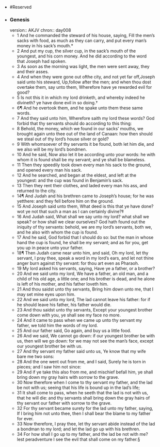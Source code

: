- #Reserved
- ### Genesis
  version:: AKJV
  chron:: day008
	- 1 And he commanded the steward of his house, saying, Fill the men’s sacks with food,
	  as much as they can carry, and put every man’s money in his sack’s mouth.*
	- 2 And put
	  my cup, the silver cup, in the sack’s mouth of the youngest, and his corn money. And he
	  did according to the word that Joseph had spoken.
	- 3 As soon as the morning was light,
	  the men were sent away, they and their asses.
	- 4 And when they were gone out ofthe city,
	  and not yet far off,Joseph said unto his steward, Up,follow after the men; and when thou
	  dost overtake them, say unto them, Wherefore have ye rewarded evil for good?
	- 5 Is not this it in which my lord drinketh, and whereby indeed he divineth? ye have done evil
	  in so doing.†
	- 6¶ And he overtook them, and he spake unto them these same words.
	- 7 And they said
	  unto him, Wherefore saith my lord these words? God forbid that thy servants should
	  do according to this thing:
	- 8 Behold, the money, which we found in our sacks’ mouths,
	  we brought again unto thee out of the land of Canaan: how then should we steal out
	  of thy lord’s house silver or gold?
	- 9 With whomsoever of thy servants it be found, both
	  let him die, and we also will be my lord’s bondmen.
	- 10 And he said, Now also let it be
	  according unto your words: he with whom it is found shall be my servant; and ye shall
	  be blameless.
	- 11 Then they speedily took down every man his sack to the ground, and
	  opened every man his sack.
	- 12 And he searched, and began at the eldest, and left at the
	  youngest: and the cup was found in Benjamin’s sack.
	- 13 Then they rent their clothes,
	  and laded every man his ass, and returned to the city.
	- 14¶ And Judah and his brethren came to Joseph’s house; for he was yetthere: and they
	  fell before him on the ground.
	- 15 And Joseph said unto them, What deed is this that ye
	  have done? wot ye not that such a man as I can certainly divine?‡
	- 16 And Judah said,
	  What shall we say unto my lord? what shall we speak? or how shall we clear ourselves?
	  God hath found out the iniquity of thy servants: behold, we are my lord’s servants, both
	  we, and he also with whom the cup is found.
	- 17 And he said, God forbid that I should do
	  so: but the man in whose hand the cup is found, he shall be my servant; and as for you,
	  get you up in peace unto your father.
	- 18¶ Then Judah came near unto him, and said, Oh my lord, let thy servant, I pray thee,
	  speak a word in my lord’s ears, and let not thine anger burn against thy servant: for
	  thou art even as Pharaoh.
	- 19 My lord asked his servants, saying, Have ye a father, or a
	  brother?
	- 20 And we said unto my lord, We have a father, an old man, and a child of his
	  old age, a little one; and his brother is dead, and he alone is left of his mother, and his
	  father loveth him.
	- 21 And thou saidst unto thy servants, Bring him down unto me, that
	  I may set mine eyes upon him.
	- 22 And we said unto my lord, The lad cannot leave his
	  father: for if he should leave his father, his father would die.
	- 23 And thou saidst unto thy
	  servants, Except your youngest brother come down with you, ye shall see my face no
	  more.
	- 24 And it came to pass when we came up unto thy servant my father, we told him
	  the words of my lord.
	- 25 And our father said, Go again, and buy us a little food.
	- 26 And
	  we said, We cannot go down: if our youngest brother be with us, then will we go down:
	  for we may not see the man’s face, except our youngest brother be with us.
	- 27 And thy
	  servant my father said unto us, Ye know that my wife bare me two sons:
	- 28 And the one
	  went out from me, and I said, Surely he is torn in pieces; and I saw him not since:
	- 29 And
	  if ye take this also from me, and mischief befall him, ye shall bring down my gray hairs
	  with sorrow to the grave.
	- 30 Now therefore when I come to thy servant my father, and
	  the lad be not with us; seeing that his life is bound up in the lad’s life;
	- 31 It shall come to
	  pass, when he seeth that the lad is not with us, that he will die: and thy servants shall
	  bring down the gray hairs of thy servant our father with sorrow to the grave.
	- 32 For
	  thy servant became surety for the lad unto my father, saying, If I bring him not unto
	  thee, then I shall bear the blame to my father for ever.
	- 33 Now therefore, I pray thee, let
	  thy servant abide instead of the lad a bondman to my lord; and let the lad go up with
	  his brethren.
	- 34 For how shall I go up to my father, and the lad be not with me? lest
	  peradventure I see the evil that shall come on my father.§